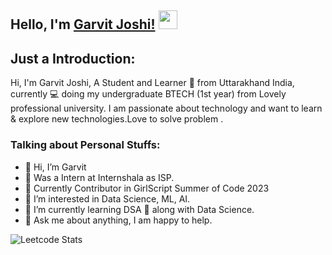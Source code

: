## Hello, I'm [Garvit Joshi!](https://github.com/Garvitjoshi1) <img src="https://raw.githubusercontent.com/MartinHeinz/MartinHeinz/master/wave.gif" width="30px"> 

## Just a Introduction:
Hi, I'm Garvit Joshi, 
A Student and Learner 🚀 from Uttarakhand India, currently 💻 doing my undergraduate BTECH (1st year) from Lovely professional university.
I am passionate about technology and want to learn & explore new technologies.Love to solve problem . 

### Talking about Personal Stuffs:

- 👋 Hi, I’m Garvit
- 👀 Was a Intern at Internshala as ISP.
- 👀 Currently Contributor in GirlScript Summer of Code 2023 
- 👀 I’m interested in Data Science, ML, AI.
- 🌱 I’m currently learning DSA 🤟 along with Data Science.
- 💬 Ask me about anything, I am happy to help.

![Leetcode Stats](https://leetcard.jacoblin.cool/Garvit46?theme=dark&font=Varela&ext=heatmap)

